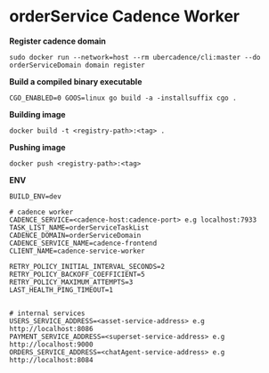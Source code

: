 # orderService Cadence Worker

**Register cadence domain**

`sudo docker run --network=host --rm ubercadence/cli:master --do orderServiceDomain domain register`

**Build a compiled binary executable** 

`CGO_ENABLED=0 GOOS=linux go build -a -installsuffix cgo .`


**Building image**

`docker build -t <registry-path>:<tag> .`

**Pushing image**

`docker push <registry-path>:<tag>`


**ENV**

```
BUILD_ENV=dev

# cadence worker
CADENCE_SERVICE=<cadence-host:cadence-port> e.g localhost:7933
TASK_LIST_NAME=orderServiceTaskList
CADENCE_DOMAIN=orderServiceDomain
CADENCE_SERVICE_NAME=cadence-frontend
CLIENT_NAME=cadence-service-worker

RETRY_POLICY_INITIAL_INTERVAL_SECONDS=2
RETRY_POLICY_BACKOFF_COEFFICIENT=5
RETRY_POLICY_MAXIMUM_ATTEMPTS=3
LAST_HEALTH_PING_TIMEOUT=1


# internal services
USERS_SERVICE_ADDRESS=<asset-service-address> e.g http://localhost:8086
PAYMENT_SERVICE_ADDRESS=<superset-service-address> e.g http://localhost:9000
ORDERS_SERVICE_ADDRESS=<chatAgent-service-address> e.g  http://localhost:8084